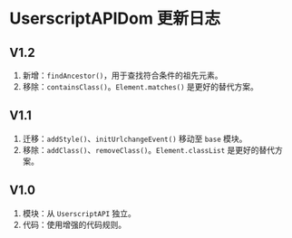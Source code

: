 # UserscriptAPIDom 更新日志

## V1.2

1. 新增：`findAncestor()`，用于查找符合条件的祖先元素。
2. 移除：`containsClass()`。`Element.matches()` 是更好的替代方案。

## V1.1

1. 迁移：`addStyle()`、`initUrlchangeEvent()` 移动至 `base` 模块。
2. 移除：`addClass()`、`removeClass()`。`Element.classList` 是更好的替代方案。

## V1.0

1. 模块：从 `UserscriptAPI` 独立。
2. 代码：使用增强的代码规则。
